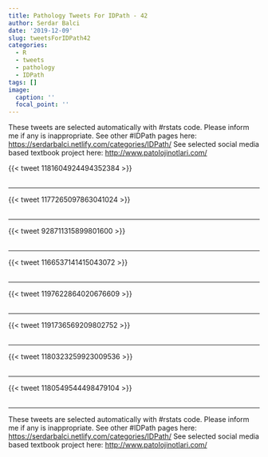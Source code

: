 ```yaml
---
title: Pathology Tweets For IDPath - 42
author: Serdar Balci
date: '2019-12-09'
slug: tweetsForIDPath42
categories:
  - R
  - tweets
  - pathology
  - IDPath
tags: []
image:
  caption: ''
  focal_point: ''
---
```



These tweets are selected automatically with #rstats code. Please inform me if any is inappropriate.
See other #IDPath pages here: https://serdarbalci.netlify.com/categories/IDPath/ 
See selected social media based textbook project here: http://www.patolojinotlari.com/

{{< tweet 1181604924494352384 >}}
<br>
<br>
<hr>
{{< tweet 1177265097863041024 >}}
<br>
<br>
<hr>
{{< tweet 928711315899801600 >}}
<br>
<br>
<hr>
{{< tweet 1166537141415043072 >}}
<br>
<br>
<hr>
{{< tweet 1197622864020676609 >}}
<br>
<br>
<hr>
{{< tweet 1191736569209802752 >}}
<br>
<br>
<hr>
{{< tweet 1180323259923009536 >}}
<br>
<br>
<hr>
{{< tweet 1180549544498479104 >}}
<br>
<br>
<hr>


These tweets are selected automatically with #rstats code. Please inform me if any is inappropriate.
See other #IDPath pages here: https://serdarbalci.netlify.com/categories/IDPath/ 
See selected social media based textbook project here: http://www.patolojinotlari.com/
